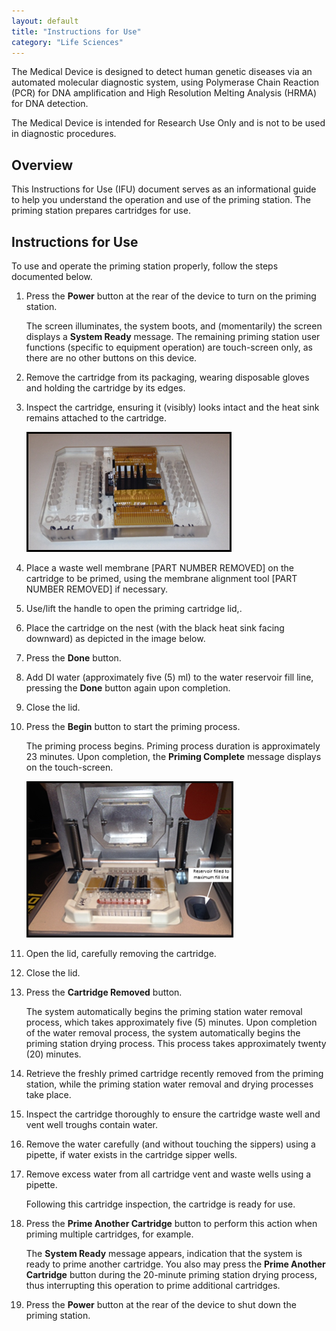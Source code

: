 ```yaml
---
layout: default
title: "Instructions for Use"
category: "Life Sciences"
---
```

The Medical Device is designed to detect human genetic diseases via an automated molecular diagnostic system, using Polymerase Chain Reaction (PCR) for DNA amplification and High Resolution Melting Analysis (HRMA) for DNA detection.

The Medical Device is intended for Research Use Only and is not to be used in diagnostic procedures.

## Overview
This Instructions for Use (IFU) document serves as an informational guide to help you understand the operation and use of the priming station. The priming station prepares cartridges for use. 

## Instructions for Use
To use and operate the priming station properly, follow the steps documented below.
1. Press the **Power** button at the rear of the device to turn on the priming station.
    
    The screen illuminates, the system boots, and (momentarily) the screen displays a **System Ready** message.
    The remaining priming station user functions (specific to equipment operation) are touch-screen only, as there are no other buttons on this device.
1. Remove the cartridge from its packaging, wearing disposable gloves and holding the cartridge by its edges.
1. Inspect the cartridge, ensuring it (visibly) looks intact and the heat sink remains attached to the cartridge.

    ![IFU](/img/ifu1.png)

1. Place a waste well membrane [PART NUMBER REMOVED] on the cartridge to be primed, using the membrane alignment tool [PART NUMBER REMOVED] if necessary.
1. Use/lift the handle to open the priming cartridge lid,.
1. Place the cartridge on the nest (with the black heat sink facing downward) as depicted in the image below.
1. Press the **Done** button.
1. Add DI water (approximately five (5) ml) to the water reservoir fill line, pressing the **Done** button again upon completion.
1. Close the lid.
1. Press the **Begin** button to start the priming process.
    
    The priming process begins. Priming process duration is approximately 23 minutes. Upon completion, the **Priming Complete** message displays on the touch-screen.

    ![IFU](/img/ifu2.png)

1. Open the lid, carefully removing the cartridge.
1. Close the lid.
1. Press the **Cartridge Removed** button.
    
    The system automatically begins the priming station water removal process, which takes approximately five (5) minutes. Upon completion of the water removal process, the system automatically begins the priming station drying process. This process takes approximately twenty (20) minutes.
1. Retrieve the freshly primed cartridge recently removed from the priming station, while the priming station water removal and drying processes take place.
1. Inspect the cartridge thoroughly to ensure the cartridge waste well and vent well troughs contain water. 
1. Remove the water carefully (and without touching the sippers) using a pipette, if water exists in the cartridge sipper wells.
1. Remove excess water from all cartridge vent and waste wells using a pipette.
    
    Following this cartridge inspection, the cartridge is ready for use.
1. Press the **Prime Another Cartridge** button to perform this action when priming multiple cartridges, for example. 
    
    The **System Ready** message appears, indication that the system is ready to prime another cartridge. You also may press the **Prime Another Cartridge** button during the 20-minute priming station drying process, thus interrupting this operation to prime additional cartridges.
1. Press the **Power** button at the rear of the device to shut down the priming station.
    





